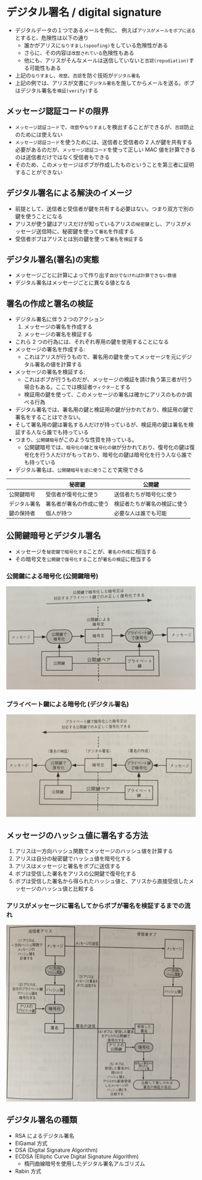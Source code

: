 # デジタル署名 / digital signature

- デジタルデータの１つであるメールを例に、 例えば`アリスがメールをボブに送る`とすると、危険性は以下の通り
  - 誰かがアリスに`なりすまし(spoofing)`をしている危険性がある
  - さらに、その内容は`改竄されている`危険性もある
  - 他にも、アリスがそんなメールは送信していないと`否認(repudiation)`する可能性もある
- 上記の`なりすまし`、`改竄`、`否認`を防ぐ技術が`デジタル署名`
- 上記の例では、アリスが文書に`デジタル署名`を施してからメールを送る。ボブはデジタル署名を`検証(verify)`する

## メッセージ認証コードの限界

- `メッセージ認証コード`で、`改竄`や`なりすまし`を検出することができるが、`否認`防止のためには使えない
- `メッセージ認証コード`を使うためには、送信者と受信者の 2 人が鍵を共有する必要があるのだが、`メッセージ認証コード`を使って正しい MAC 値を計算できるのは送信者だけではなく受信者もできる
- そのため、このメッセージはボブが作成したものということを第三者に証明することができない

## デジタル署名による解決のイメージ

- 前提として、送信者と受信者が鍵を共有する必要はない。つまり双方で別の鍵を使うことになる
- アリスが使う鍵はアリスだけが知っているアリスの`秘密鍵`とし、アリスがメッセージ送信時に、秘密鍵を使って`署名`を作成する
- 受信者ボブはアリスとは別の鍵を使って`署名`を`検証`する

## デジタル署名(署名)の実態

- メッセージごとに計算によって作り出す`自分でなければ計算できない数値`
- デジタル署名はメッセージごとに異なる値となる

## 署名の作成と署名の検証

- デジタル署名に伴う２つのアクション
  1. メッセージの署名を作成する
  2. メッセージの署名を検証する
- これら 2 つの行為には、それぞれ専用の鍵を使用することになる
- メッセージの署名を作成する:
  - これはアリスが行うもので、署名用の鍵を使ってメッセージを元にデジタル署名の値を計算する
- メッセージの署名を検証する:
  - これはボブが行うものだが、メッセージの検証を請け負う第三者が行う場合もある。ここでは検証者`ヴィクター`とする
  - 検証用の鍵を使って、このメッセージの署名は確かにアリスのものか調べる行為
- デジタル署名では、署名用の鍵と検証用の鍵が分かれており、検証用の鍵で署名をすることはできない。
- そして署名用の鍵は署名する人だけが持っているが、検証用の鍵は署名を検証する人なら誰でも持っている
- つまり、`公開鍵暗号`がこのような性質を持っている。
  - 公開鍵暗号では、`暗号化の鍵`と`復号化の鍵`が分かれており、復号化の鍵は復号化を行う人だけがもっており、暗号化の鍵は暗号化を行う人なら誰でも持っている
- デジタル署名は、`公開鍵暗号を逆に使う`ことで実現できる

|              | 秘密鍵                   | 公開鍵                       |
| ------------ | ------------------------ | ---------------------------- |
| 公開鍵暗号   | 受信者が復号化に使う     | 送信者たちが暗号化に使う     |
| デジタル署名 | 署名者が署名の作成に使う | 検証者たちが署名の検証に使う |
| 鍵の保持者   | 個人が持つ               | 必要な人は誰でも可能         |

## 公開鍵暗号とデジタル署名

- メッセージを`秘密鍵で暗号化する`ことが、`署名の作成`に相当する
- その暗号文を`公開鍵で復号化する`ことが`署名の検証`に相当する

### 公開鍵による暗号化 (公開鍵暗号)

![公開鍵暗号](https://github.com/hiromaily/documents/raw/main/images/publickey-cryptography.jpg)

### プライベート鍵による暗号化 (デジタル署名)

![デジタル署名](https://github.com/hiromaily/documents/raw/main/images/degital-signature.jpg)

## メッセージのハッシュ値に署名する方法

1. アリスは一方向ハッシュ関数でメッセージのハッシュ値を計算する
2. アリスは自分の秘密鍵でハッシュ値を暗号化する
3. アリスはメッセージと署名をボブに送信する
4. ボブは受信した署名をアリスの公開鍵で復号化する
5. ボブは受信した署名から得られたハッシュ値と、アリスから直接受信したメッセージのハッシュ値と比較する

### アリスがメッセージに署名してからボブが署名を検証するまでの流れ

![署名の流れ](https://github.com/hiromaily/documents/raw/main/images/degital-signature-flow.jpg)

## デジタル署名の種類

- RSA によるデジタル署名
- ElGamal 方式
- DSA (Digital Signature Algorithm)
- ECDSA (Elliptic Curve Digital Signature Algorithm)
  - 楕円曲線暗号を使用したデジタル署名アルゴリズム
- Rabin 方式
